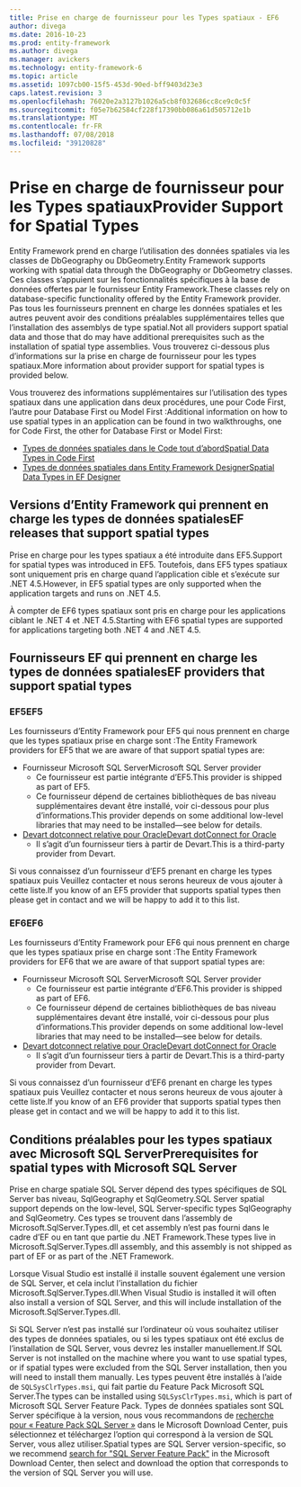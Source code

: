 ```yaml
---
title: Prise en charge de fournisseur pour les Types spatiaux - EF6
author: divega
ms.date: 2016-10-23
ms.prod: entity-framework
ms.author: divega
ms.manager: avickers
ms.technology: entity-framework-6
ms.topic: article
ms.assetid: 1097cb00-15f5-453d-90ed-bff9403d23e3
caps.latest.revision: 3
ms.openlocfilehash: 76020e2a3127b1026a5cb8f032686cc8ce9c0c5f
ms.sourcegitcommit: f05e7b62584cf228f17390bb086a61d505712e1b
ms.translationtype: MT
ms.contentlocale: fr-FR
ms.lasthandoff: 07/08/2018
ms.locfileid: "39120828"
---
```

# <a name="provider-support-for-spatial-types"></a><span data-ttu-id="75f12-102">Prise en charge de fournisseur pour les Types spatiaux</span><span class="sxs-lookup"><span data-stu-id="75f12-102">Provider Support for Spatial Types</span></span>
<span data-ttu-id="75f12-103">Entity Framework prend en charge l’utilisation des données spatiales via les classes de DbGeography ou DbGeometry.</span><span class="sxs-lookup"><span data-stu-id="75f12-103">Entity Framework supports working with spatial data through the DbGeography or DbGeometry classes.</span></span> <span data-ttu-id="75f12-104">Ces classes s’appuient sur les fonctionnalités spécifiques à la base de données offertes par le fournisseur Entity Framework.</span><span class="sxs-lookup"><span data-stu-id="75f12-104">These classes rely on database-specific functionality offered by the Entity Framework provider.</span></span> <span data-ttu-id="75f12-105">Pas tous les fournisseurs prennent en charge les données spatiales et les autres peuvent avoir des conditions préalables supplémentaires telles que l’installation des assemblys de type spatial.</span><span class="sxs-lookup"><span data-stu-id="75f12-105">Not all providers support spatial data and those that do may have additional prerequisites such as the installation of spatial type assemblies.</span></span> <span data-ttu-id="75f12-106">Vous trouverez ci-dessous plus d’informations sur la prise en charge de fournisseur pour les types spatiaux.</span><span class="sxs-lookup"><span data-stu-id="75f12-106">More information about provider support for spatial types is provided below.</span></span>  

<span data-ttu-id="75f12-107">Vous trouverez des informations supplémentaires sur l’utilisation des types spatiaux dans une application dans deux procédures, une pour Code First, l’autre pour Database First ou Model First :</span><span class="sxs-lookup"><span data-stu-id="75f12-107">Additional information on how to use spatial types in an application can be found in two walkthroughs, one for Code First, the other for Database First or Model First:</span></span>  

- [<span data-ttu-id="75f12-108">Types de données spatiales dans le Code tout d’abord</span><span class="sxs-lookup"><span data-stu-id="75f12-108">Spatial Data Types in Code First</span></span>](~/ef6/modeling/code-first/data-types/spatial.md)  
- [<span data-ttu-id="75f12-109">Types de données spatiales dans Entity Framework Designer</span><span class="sxs-lookup"><span data-stu-id="75f12-109">Spatial Data Types in EF Designer</span></span>](~/ef6/modeling/designer/data-types/spatial.md)  

## <a name="ef-releases-that-support-spatial-types"></a><span data-ttu-id="75f12-110">Versions d’Entity Framework qui prennent en charge les types de données spatiales</span><span class="sxs-lookup"><span data-stu-id="75f12-110">EF releases that support spatial types</span></span>  

<span data-ttu-id="75f12-111">Prise en charge pour les types spatiaux a été introduite dans EF5.</span><span class="sxs-lookup"><span data-stu-id="75f12-111">Support for spatial types was introduced in EF5.</span></span> <span data-ttu-id="75f12-112">Toutefois, dans EF5 types spatiaux sont uniquement pris en charge quand l’application cible et s’exécute sur .NET 4.5.</span><span class="sxs-lookup"><span data-stu-id="75f12-112">However, in EF5 spatial types are only supported when the application targets and runs on .NET 4.5.</span></span>  

<span data-ttu-id="75f12-113">À compter de EF6 types spatiaux sont pris en charge pour les applications ciblant le .NET 4 et .NET 4.5.</span><span class="sxs-lookup"><span data-stu-id="75f12-113">Starting with EF6 spatial types are supported for applications targeting both .NET 4 and .NET 4.5.</span></span>  

## <a name="ef-providers-that-support-spatial-types"></a><span data-ttu-id="75f12-114">Fournisseurs EF qui prennent en charge les types de données spatiales</span><span class="sxs-lookup"><span data-stu-id="75f12-114">EF providers that support spatial types</span></span>  

### <a name="ef5"></a><span data-ttu-id="75f12-115">EF5</span><span class="sxs-lookup"><span data-stu-id="75f12-115">EF5</span></span>  

<span data-ttu-id="75f12-116">Les fournisseurs d’Entity Framework pour EF5 qui nous prennent en charge que les types spatiaux prise en charge sont :</span><span class="sxs-lookup"><span data-stu-id="75f12-116">The Entity Framework providers for EF5 that we are aware of that support spatial types are:</span></span>  

- <span data-ttu-id="75f12-117">Fournisseur Microsoft SQL Server</span><span class="sxs-lookup"><span data-stu-id="75f12-117">Microsoft SQL Server provider</span></span>  
    - <span data-ttu-id="75f12-118">Ce fournisseur est partie intégrante d’EF5.</span><span class="sxs-lookup"><span data-stu-id="75f12-118">This provider is shipped as part of EF5.</span></span>  
    - <span data-ttu-id="75f12-119">Ce fournisseur dépend de certaines bibliothèques de bas niveau supplémentaires devant être installé, voir ci-dessous pour plus d’informations.</span><span class="sxs-lookup"><span data-stu-id="75f12-119">This provider depends on some additional low-level libraries that may need to be installed—see below for details.</span></span>  
- [<span data-ttu-id="75f12-120">Devart dotconnect relative pour Oracle</span><span class="sxs-lookup"><span data-stu-id="75f12-120">Devart dotConnect for Oracle</span></span>](http://www.devart.com/dotconnect/oracle/)  
    - <span data-ttu-id="75f12-121">Il s’agit d’un fournisseur tiers à partir de Devart.</span><span class="sxs-lookup"><span data-stu-id="75f12-121">This is a third-party provider from Devart.</span></span>  

<span data-ttu-id="75f12-122">Si vous connaissez d’un fournisseur d’EF5 prenant en charge les types spatiaux puis Veuillez contacter et nous serons heureux de vous ajouter à cette liste.</span><span class="sxs-lookup"><span data-stu-id="75f12-122">If you know of an EF5 provider that supports spatial types then please get in contact and we will be happy to add it to this list.</span></span>  

### <a name="ef6"></a><span data-ttu-id="75f12-123">EF6</span><span class="sxs-lookup"><span data-stu-id="75f12-123">EF6</span></span>  

<span data-ttu-id="75f12-124">Les fournisseurs d’Entity Framework pour EF6 qui nous prennent en charge que les types spatiaux prise en charge sont :</span><span class="sxs-lookup"><span data-stu-id="75f12-124">The Entity Framework providers for EF6 that we are aware of that support spatial types are:</span></span>  

- <span data-ttu-id="75f12-125">Fournisseur Microsoft SQL Server</span><span class="sxs-lookup"><span data-stu-id="75f12-125">Microsoft SQL Server provider</span></span>  
    - <span data-ttu-id="75f12-126">Ce fournisseur est partie intégrante d’EF6.</span><span class="sxs-lookup"><span data-stu-id="75f12-126">This provider is shipped as part of EF6.</span></span>  
    - <span data-ttu-id="75f12-127">Ce fournisseur dépend de certaines bibliothèques de bas niveau supplémentaires devant être installé, voir ci-dessous pour plus d’informations.</span><span class="sxs-lookup"><span data-stu-id="75f12-127">This provider depends on some additional low-level libraries that may need to be installed—see below for details.</span></span>  
- [<span data-ttu-id="75f12-128">Devart dotconnect relative pour Oracle</span><span class="sxs-lookup"><span data-stu-id="75f12-128">Devart dotConnect for Oracle</span></span>](http://www.devart.com/dotconnect/oracle/)  
    - <span data-ttu-id="75f12-129">Il s’agit d’un fournisseur tiers à partir de Devart.</span><span class="sxs-lookup"><span data-stu-id="75f12-129">This is a third-party provider from Devart.</span></span>  

<span data-ttu-id="75f12-130">Si vous connaissez d’un fournisseur d’EF6 prenant en charge les types spatiaux puis Veuillez contacter et nous serons heureux de vous ajouter à cette liste.</span><span class="sxs-lookup"><span data-stu-id="75f12-130">If you know of an EF6 provider that supports spatial types then please get in contact and we will be happy to add it to this list.</span></span>  

## <a name="prerequisites-for-spatial-types-with-microsoft-sql-server"></a><span data-ttu-id="75f12-131">Conditions préalables pour les types spatiaux avec Microsoft SQL Server</span><span class="sxs-lookup"><span data-stu-id="75f12-131">Prerequisites for spatial types with Microsoft SQL Server</span></span>  

<span data-ttu-id="75f12-132">Prise en charge spatiale SQL Server dépend des types spécifiques de SQL Server bas niveau, SqlGeography et SqlGeometry.</span><span class="sxs-lookup"><span data-stu-id="75f12-132">SQL Server spatial support depends on the low-level, SQL Server-specific types SqlGeography and SqlGeometry.</span></span> <span data-ttu-id="75f12-133">Ces types se trouvent dans l’assembly de Microsoft.SqlServer.Types.dll, et cet assembly n’est pas fourni dans le cadre d’EF ou en tant que partie du .NET Framework.</span><span class="sxs-lookup"><span data-stu-id="75f12-133">These types live in Microsoft.SqlServer.Types.dll assembly, and this assembly is not shipped as part of EF or as part of the .NET Framework.</span></span>  

<span data-ttu-id="75f12-134">Lorsque Visual Studio est installé il installe souvent également une version de SQL Server, et cela inclut l’installation du fichier Microsoft.SqlServer.Types.dll.</span><span class="sxs-lookup"><span data-stu-id="75f12-134">When Visual Studio is installed it will often also install a version of SQL Server, and this will include installation of the Microsoft.SqlServer.Types.dll.</span></span>  

<span data-ttu-id="75f12-135">Si SQL Server n’est pas installé sur l’ordinateur où vous souhaitez utiliser des types de données spatiales, ou si les types spatiaux ont été exclus de l’installation de SQL Server, vous devrez les installer manuellement.</span><span class="sxs-lookup"><span data-stu-id="75f12-135">If SQL Server is not installed on the machine where you want to use spatial types, or if spatial types were excluded from the SQL Server installation, then you will need to install them manually.</span></span> <span data-ttu-id="75f12-136">Les types peuvent être installés à l’aide de `SQLSysClrTypes.msi`, qui fait partie du Feature Pack Microsoft SQL Server.</span><span class="sxs-lookup"><span data-stu-id="75f12-136">The types can be installed using `SQLSysClrTypes.msi`, which is part of Microsoft SQL Server Feature Pack.</span></span> <span data-ttu-id="75f12-137">Types de données spatiales sont SQL Server spécifique à la version, nous vous recommandons de [recherche pour « Feature Pack SQL Server »](https://www.microsoft.com/en-us/search/result.aspx?q=sql+server+feature+pack) dans le Microsoft Download Center, puis sélectionnez et téléchargez l’option qui correspond à la version de SQL Server, vous allez utiliser.</span><span class="sxs-lookup"><span data-stu-id="75f12-137">Spatial types are SQL Server version-specific, so we recommend [search for "SQL Server Feature Pack"](https://www.microsoft.com/en-us/search/result.aspx?q=sql+server+feature+pack) in the Microsoft Download Center, then select and download the option that corresponds to the version of SQL Server you will use.</span></span>
